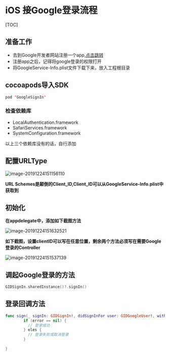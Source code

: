 # iOS 接Google登录流程

[TOC]



## 准备工作

- 去到Google开发者网站注册一个app,[点击跳转](https://developers.google.com/mobile/add?platform=ios)
- 注册app之后，记得将google登录的权限打开
- 将GoogleService-Info.plist文件下载下来，放入工程根目录



## cocoapods导入SDK

```swift
pod 'GoogleSignIn'
```

### 检查依赖库

- LocalAuthentication.framework
- SafariServices.framework
- SystemConfiguration.framework

以上三个依赖库没有的话，自行添加



## 配置URLType

![image-20191224151156110](https://img-blog.csdnimg.cn/20191224154217252.png?x-oss-process=image/watermark,type_ZmFuZ3poZW5naGVpdGk,shadow_10,text_aHR0cHM6Ly9ibG9nLmNzZG4ubmV0L3FxXzM1NjEyOTI5,size_16,color_FFFFFF,t_70)

**URL Schemes是颠倒的Client_ID,Client_ID可以从GoogleService-Info.plist中获取到**



## 初始化

**在appdelegate中，添加如下截图方法**

![image-20191224151632521](https://img-blog.csdnimg.cn/20191224154249987.png?x-oss-process=image/watermark,type_ZmFuZ3poZW5naGVpdGk,shadow_10,text_aHR0cHM6Ly9ibG9nLmNzZG4ubmV0L3FxXzM1NjEyOTI5,size_16,color_FFFFFF,t_70)

**如下截图，设置clientID可以写在任意位置，剩余两个方法必须写在需要Google登录的Controller**

![image-20191224151537139](https://img-blog.csdnimg.cn/2019122415432584.png?x-oss-process=image/watermark,type_ZmFuZ3poZW5naGVpdGk,shadow_10,text_aHR0cHM6Ly9ibG9nLmNzZG4ubmV0L3FxXzM1NjEyOTI5,size_16,color_FFFFFF,t_70)



## 调起Google登录的方法

```swift
GIDSignIn.sharedInstance()?.signIn()
```



## 登录回调方法

```swift
func sign(_ signIn: GIDSignIn!, didSignInFor user: GIDGoogleUser!, withError error: Error!) {
        if (error == nil) {
          // 登录成功
        } eles {
          // 登录失败或取消登录
        }
            
}
```

